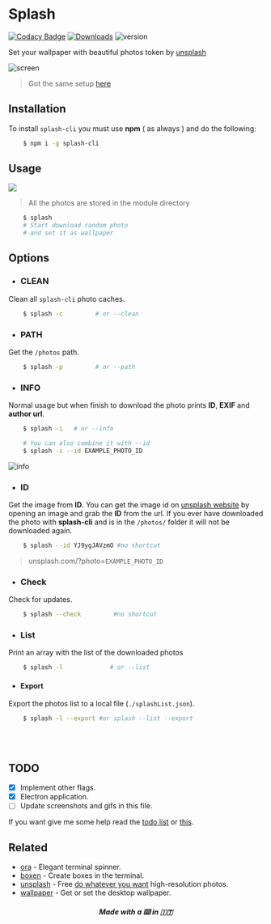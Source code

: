 # Splash

[![Codacy Badge](https://api.codacy.com/project/badge/Grade/df39aef5f5a14b62a8cf4701a7962c29)](https://www.codacy.com/app/fedevitale99/splash-cli?utm_source=github.com&utm_medium=referral&utm_content=Rawnly/splash-cli&utm_campaign=badger)
[![Downloads][downloads-image]][npm-url]
![version](https://img.shields.io/badge/version-1.4.0-brightgreen.svg)

Set your wallpaper with beautiful photos token by [unsplash](http://unsplash.com)

![screen](https://cloud.githubusercontent.com/assets/16429579/21467810/3f37f348-c9fa-11e6-9c6a-82fa8364f5e6.png)
> Got the same setup [here](http://github.com/Rawnly/dot-files)

## Installation

To install `splash-cli` you must use **npm** ( as always ) and do the following:

```bash
	$ npm i -g splash-cli
```

## Usage
![](https://cloud.githubusercontent.com/assets/11269635/21428079/7b24cc80-c858-11e6-8dc3-2e164d23804a.gif)
> All the photos are stored in the module directory

```bash
	$ splash
    # Start download random photo
    # and set it as wallpaper
```

## Options
- <h3>CLEAN</h3>
Clean all `splash-cli` photo caches.
```bash
	$ splash -c 		# or --clean
```

- <h3>PATH</h3>
Get the `/photos` path.
```bash
	$ splash -p 		# or --path
```

- <h3>INFO</h3>
Normal usage but when finish to download the photo prints **ID**, **EXIF** and **author url**.
```bash
	$ splash -i   # or --info

	# You can also combine it with --id
	$ splash -i --id EXAMPLE_PHOTO_ID
```
![info](https://cloud.githubusercontent.com/assets/16429579/21467813/7c7c4de4-c9fa-11e6-92db-adffb3e091a5.png)

- <h3> ID </h3>
Get the image from **ID**. You can get the image id on [unsplash website](https://unsplash.com) by opening an image and grab the **ID** from the url.
If you ever have downloaded the photo with **splash-cli** and is in the `/photos/` folder it will not be downloaded again.
```bash
	$ splash --id YJ9ygJAVzmO #no shortcut
```
> unsplash.com/?photo=`EXAMPLE_PHOTO_ID`

- <h3>Check</h3>
Check for updates.
```bash
	$ splash --check 		 #no shortcut
```

- <h3>List</h3>
Print an array with the list of the downloaded photos
```bash
	$ splash -l 			# or --list
```

- <h4> Export </h4>
Export the photos list to a local file (`./splashList.json`).
```bash
	$ splash -l --export #or splash --list --export
```

<br>
<br>

## TODO
- [x] Implement other flags.
- [x] Electron application.
- [ ] Update screenshots and gifs in this file.

If you want give me some help read the [todo list](docs/todo.md) or [this](rawnly.github.io/splash-cli).

## Related
- [ora](https://github.com/sindresorhus/ora) - Elegant terminal spinner.
- [boxen](https://github.com/sindresorhus/boxen) - Create boxes in the terminal.
- [unsplash](https://unsplash.com/) - Free [do whatever you want](https://unsplash.com/license) high-resolution photos.
- [wallpaper](https://github.com/sindresorhus/wallpaper) - Get or set the desktop wallpaper.

<h5 align="center">
Made with a  ⌨️   in 🇮🇹
</h5>


[npm-url]: https://npmjs.org/package/splash-cli
[downloads-image]: http://img.shields.io/npm/dm/splash-cli.svg
[npm-image]: http://img.shields.io/npm/v/splash-cli.svg
